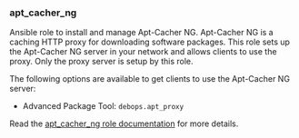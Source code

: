 ### apt_cacher_ng

Ansible role to install and manage Apt-Cacher NG. Apt-Cacher NG is a
caching HTTP proxy for downloading software packages. This role sets up
the Apt-Cacher NG server in your network and allows clients to use the
proxy. Only the proxy server is setup by this role.

The following options are available to get clients to use the Apt-Cacher
NG server:

-   Advanced Package Tool: `debops.apt_proxy`

Read the [apt_cacher_ng role documentation](https://docs.debops.org/en/stable-3.2/ansible/roles/apt_cacher_ng/) for more details.
